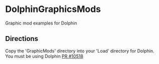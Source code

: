 # DolphinGraphicsMods
Graphic mod examples for Dolphin

## Directions
Copy the 'GraphicMods' directory into your 'Load' directory for Dolphin.  You must be using Dolphin [PR #10518](https://github.com/dolphin-emu/dolphin/pull/10518)